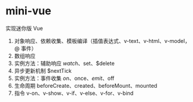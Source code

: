 # mini-vue

实现迷你版 Vue

1. 对象响应、依赖收集、模板编译（插值表达式、v-text、v-html、v-model，@ 事件）
2. 数组响应
3. 实例方法：辅助响应 $watch、$set、$delete
4. 异步更新机制 $nextTick
5. 实例方法：事件收集 $on、$once、$emit、$off
6. 生命周期 beforeCreate、created、beforeMount、mounted
7. 指令 v-on、v-show、v-if、v-else、v-for、v-bind

